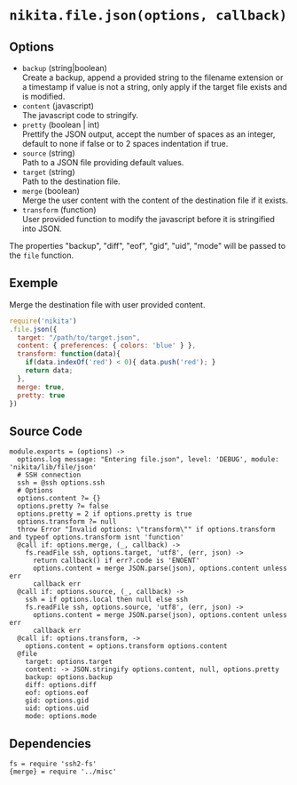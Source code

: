 
# `nikita.file.json(options, callback)`

## Options

* `backup` (string|boolean)   
  Create a backup, append a provided string to the filename extension or a
  timestamp if value is not a string, only apply if the target file exists and
  is modified.
* `content` (javascript)  
  The javascript code to stringify.
* `pretty` (boolean | int)  
  Prettify the JSON output, accept the number of spaces as an integer, default
  to none if false or to 2 spaces indentation if true.
* `source` (string)   
  Path to a JSON file providing default values.
* `target` (string)   
  Path to the destination file.
* `merge` (boolean)  
  Merge the user content with the content of the destination file if it
  exists.
* `transform` (function)  
  User provided function to modify the javascript before it is stringified
  into JSON.

The properties "backup", "diff", "eof", "gid", "uid", "mode" will
be passed to the `file` function.

## Exemple

Merge the destination file with user provided content.

```javascript
require('nikita')
.file.json({
  target: "/path/to/target.json",
  content: { preferences: { colors: 'blue' } },
  transform: function(data){
    if(data.indexOf('red') < 0){ data.push('red'); }
    return data;
  },
  merge: true,
  pretty: true
})
```

## Source Code

    module.exports = (options) ->
      options.log message: "Entering file.json", level: 'DEBUG', module: 'nikita/lib/file/json'
      # SSH connection
      ssh = @ssh options.ssh
      # Options
      options.content ?= {}
      options.pretty ?= false
      options.pretty = 2 if options.pretty is true
      options.transform ?= null
      throw Error "Invalid options: \"transform\"" if options.transform and typeof options.transform isnt 'function'
      @call if: options.merge, (_, callback) ->
        fs.readFile ssh, options.target, 'utf8', (err, json) ->
          return callback() if err?.code is 'ENOENT'
          options.content = merge JSON.parse(json), options.content unless err
          callback err
      @call if: options.source, (_, callback) ->
        ssh = if options.local then null else ssh
        fs.readFile ssh, options.source, 'utf8', (err, json) ->
          options.content = merge JSON.parse(json), options.content unless err
          callback err
      @call if: options.transform, ->
        options.content = options.transform options.content
      @file
        target: options.target
        content: -> JSON.stringify options.content, null, options.pretty
        backup: options.backup
        diff: options.diff
        eof: options.eof
        gid: options.gid
        uid: options.uid
        mode: options.mode

## Dependencies

    fs = require 'ssh2-fs'
    {merge} = require '../misc'
